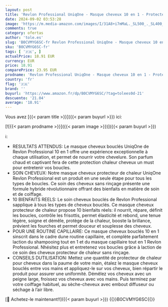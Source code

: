 ```yaml
---
layout: post
title: 'Revlon Professional UniqOne - Masque cheveux 10 en 1 - Protecteur de Chaleur pour Cheveux - Soin des Cheveux Sans Rinçage - Soin Cheveux Bouclés Formule Vegan - Tous Types de Cheveux - 150 ml'
date: 2024-09-02 03:53:28
image: 'https://m.media-amazon.com/images/I/31A8+i7mMaL._SL500_._SL400_.jpg'
comments: true
category: ofertas
author: 'tole.es'
slug: 'B0CVMYG6SC-fr Revlon Professional UniqOne - Masque cheveux 10 en 1 -...'
sku: 'B0CVMYG6SC-fr'
tags: [ '🇫🇷', ]
actualPrice: 18.91 EUR
currency: EUR
price: 18.91
comparePrice: 23.95 EUR
prodname: 'Revlon Professional UniqOne - Masque cheveux 10 en 1 - Protecteur de Chaleur pour Cheveux - Soin des Cheveux Sans Rinçage - Soin Cheveux Bouclés Formule Vegan - Tous Types de Cheveux - 150 ml'
country: 'fr'
flag: '🇫🇷'
brand: ''
buyurl: 'https://www.amazon.fr/dp/B0CVMYG6SC/?tag=tolees0d-21'
descuento: '21.04'
average: '18.91'
---
```


Vous avez [{{< param title >}}]({{< param buyurl >}}) ici:

[![{{< param prodname >}}]({{< param image >}})]({{< param buyurl >}})

ℹ️:

- RESULTATS ATTENDUS: Le masque cheveux bouclés UniqOne de Revlon Professional 10 en 1 offre une expérience exceptionnelle à chaque utilisation, et permet de nourrir votre chevelure. Son parfum chaud et captivant fera de cette protection chaleur cheveux un must pour entretenir vos boucles.
- SOIN CHEVEUX: Notre masque cheveux protecteur de chaleur UniqOne Revlon Professional est un produit en une seule étape pour tous les types de boucles. Ce soin des cheveux sans rinçage présente une formule hybride révolutionnaire offrant des bienfaits en matière de soin et de coiffage.
- 10 BIENFAITS REELS: Le soin cheveux bouclés de Revlon Professional sapplique à tous les types de cheveux bouclés. Ce masque cheveux protecteur de chaleur propose 10 bienfaits réels: il nourrit, répare, définit les boucles, contrôle les frisottis, permet élasticité et rebond, une tenue légère, soigne et démêle, protège de la chaleur, booste la brillance, prévient les fourches et permet douceur et souplesse des cheveux.
- POUR UNE ROUTINE CAPILLAIRE: Ce masque cheveux bouclés 10 en 1 sinscrit dans le cadre dune routine capillaire, et complète parfaitement laction du shampooing tout en 1 et du masque capillaire tout en 1 Revlon Professional. Nhésitez plus et entretenez vos boucles grâce à laction de ce soin des cheveux protecteur de chaleur sans rinçage.
- CONSEILS DUTILISATION: Mettez une quantité de protecteur de chaleur pour cheveux dans la paume de votre main, étalez le masque cheveux bouclés entre vos mains et appliquez-le sur vos cheveux, bien répartir le produit pour assurer une uniformité. Démêlez vos cheveux avec un peigne large, froissez vos cheveux avec vos mains. Puis terminez par votre coiffage habituel, au sèche-cheveux avec embout diffuseur ou séchage à l’air libre.

[🛒 Achetez-le maintenant!!]({{< param buyurl >}})
{{<world>}}B0CVMYG6SC{{</world>}}
